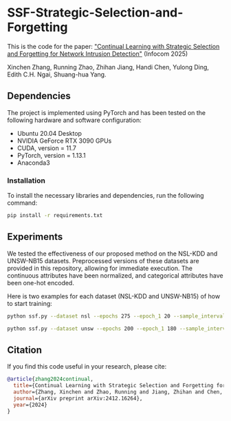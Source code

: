 # SSF-Strategic-Selection-and-Forgetting
This is the code for the paper: ["Continual Learning with Strategic Selection and Forgetting for Network Intrusion Detection"]([https://ieeexplore.ieee.org/document/10621346/](https://arxiv.org/abs/2412.16264)) (Infocom 2025) 

Xinchen Zhang, Running Zhao, Zhihan Jiang, Handi Chen, Yulong Ding, Edith C.H. Ngai, Shuang-hua Yang.

## Dependencies
The project is implemented using PyTorch and has been tested on the following hardware and software configuration:

- Ubuntu 20.04 Desktop
- NVIDIA GeForce RTX 3090 GPUs
- CUDA, version = 11.7
- PyTorch, version = 1.13.1
- Anaconda3

### Installation
To install the necessary libraries and dependencies, run the following command:
```bash
pip install -r requirements.txt
```

## Experiments
We tested the effectiveness of our proposed method on the NSL-KDD and UNSW-NB15 datasets. Preprocessed versions of these datasets are provided in this repository, allowing for immediate execution. The continuous attributes have been normalized, and categorical attributes have been one-hot encoded.

Here is two examples for each dataset (NSL-KDD and UNSW-NB15) of how to start training:
```bash
python ssf.py --dataset nsl --epochs 275 --epoch_1 20 --sample_interval 5000 --num_labeled_sample 50 --opt_old_lr 100 --opt_new_lr 8 --new_sample_weight 20
```
```bash
python ssf.py --dataset unsw --epochs 200 --epoch_1 180 --sample_interval 20000 --num_labeled_sample 200 --opt_old_lr 30 --opt_new_lr 50 --new_sample_weight 65 
```

## Citation
If you find this code useful in your research, please cite:
```bibtex
@article{zhang2024continual,
  title={Continual Learning with Strategic Selection and Forgetting for Network Intrusion Detection},
  author={Zhang, Xinchen and Zhao, Running and Jiang, Zhihan and Chen, Handi and Ding, Yulong and Ngai, Edith CH and Yang, Shuang-Hua},
  journal={arXiv preprint arXiv:2412.16264},
  year={2024}
}
```


